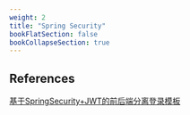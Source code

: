 ```yaml
---
weight: 2
title: "Spring Security"
bookFlatSection: false
bookCollapseSection: true
---
```



## References
[基于SpringSecurity+JWT的前后端分离登录模板](https://blog.csdn.net/m0_68377725/article/details/127435353)  


